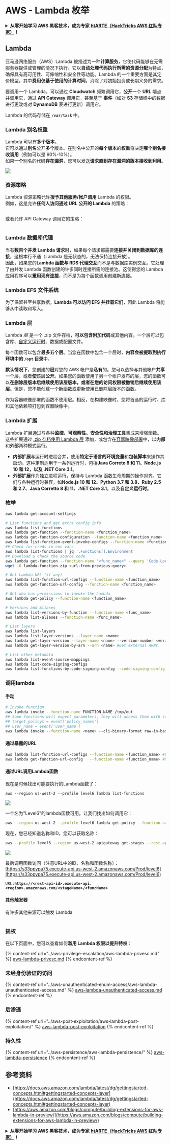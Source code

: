 # AWS - Lambda 枚举

<details>

<summary><strong>从零开始学习 AWS 黑客技术，成为专家</strong> <a href="https://training.hacktricks.xyz/courses/arte"><strong>htARTE（HackTricks AWS 红队专家）</strong></a><strong>！</strong></summary>

支持 HackTricks 的其他方式：

* 如果您想看到您的**公司在 HackTricks 中做广告**或**下载 PDF 版本的 HackTricks**，请查看[**订阅计划**](https://github.com/sponsors/carlospolop)!
* 获取[**官方 PEASS & HackTricks 商品**](https://peass.creator-spring.com)
* 探索[**PEASS 家族**](https://opensea.io/collection/the-peass-family)，我们的独家[NFT](https://opensea.io/collection/the-peass-family)收藏品
* **加入** 💬 [**Discord 群组**](https://discord.gg/hRep4RUj7f) 或 [**电报群组**](https://t.me/peass) 或在 **Twitter** 🐦 [**@hacktricks\_live**](https://twitter.com/hacktricks\_live)** 上关注我们**。
* 通过向 [**HackTricks**](https://github.com/carlospolop/hacktricks) 和 [**HackTricks Cloud**](https://github.com/carlospolop/hacktricks-cloud) github 仓库提交 PR 来分享您的黑客技巧。

</details>

## Lambda

亚马逊网络服务（AWS）Lambda 被描述为一种**计算服务**，它使代码能够在无需服务器提供或管理的情况下执行。它以**自动处理代码执行所需的资源分配**为特点，确保具有高可用性、可伸缩性和安全性等功能。Lambda 的一个重要方面是其定价模型，其中**费用仅基于使用的计算时间**，消除了对初始投资或长期义务的需求。

要调用一个 Lambda，可以通过 **Cloudwatch** 频繁调用它，**公开**一个 **URL** 端点并调用它，通过 **API Gateway** 调用它，甚至基于 **事件**（如对 **S3** 存储桶中的数据进行更改或对 **DynamoDB** 表进行更新）调用它。

Lambda 的代码存储在 **`/var/task`** 中。

### Lambda 别名权重

Lambda 可以有**多个版本**。\
它可以通过**别名**公开**多个**版本。在别名中公开的**每个版本**的**权重**将决定**哪个别名接收调用**（例如可以是 90%-10%）。\
如果**一个**别名的代码**存在漏洞**，您可以发送**请求直到存在漏洞的版本接收到利用**。

![](<../../../.gitbook/assets/image (223).png>)

### 资源策略

Lambda 资源策略允许**授予其他服务/帐户调用** Lambda 的权限。\
例如，这是允许**任何人访问通过 URL 公开的 Lambda** 的策略：

<figure><img src="https://lh4.googleusercontent.com/4PNFKBdzr3nMrPqeKkTslgwWDKxkXMdQ1SNdv7NPHykj3GX8wODrQyXOFbjk4fxHfZ8pDm5ijWgk2Vq2EGXiPRT3TQfZf1fHycvdEKBuDxJDYos1CJeMHXSeg86ZB-Ol7CNtten6xkVFQj6AhDUEWNQJrQ=s2048" alt=""><figcaption></figcaption></figure>

或者允许 API Gateway 调用它的策略：

<figure><img src="https://lh3.googleusercontent.com/Su0JlR0wBqb-99Z4N_2-_kMlX0Xzx2n_GpZuOPW5IeXR3FYbm8OHFDM3Ora1BpXiSjHpDVUlq4yEyXwaI3nBuze6DJ-wRf2ATsCuWbq0wuBCd34E9uIpqwheE6Cc_PopviI_93O_j2ZKXc1-AJtsBoLVUw=s2048" alt=""><figcaption></figcaption></figure>

### Lambda 数据库代理

当有**数百个并发 Lambda 请求**时，如果每个请求都需要**连接并关闭到数据库的连接**，这根本行不通（Lambda 是无状态的，无法保持连接开放）。\
因此，如果您的**Lambda 函数与 RDS 代理交互**而不是与数据库实例交互。它处理了由并发 Lambda 函数创建的许多同时连接所需的连接池。这使得您的 Lambda 应用程序可以**重用现有连接**，而不是为每个函数调用创建新连接。

### Lambda EFS 文件系统

为了保留甚至共享数据，**Lambda 可以访问 EFS 并挂载它们**，因此 Lambda 将能够从中读取和写入。

### Lambda 层

Lambda _层_ 是一个 .zip 文件存档，**可以包含附加代码**或其他内容。一个层可以包含库、[自定义运行时](https://docs.aws.amazon.com/lambda/latest/dg/runtimes-custom.html)、数据或配置文件。

每个函数可以包含**最多五个层**。当您在函数中包含一个层时，**内容会被提取到执行环境中的 `/opt` 目录**中。

**默认情况下**，您创建的**层**对您的 AWS 帐户是**私有**的。您可以选择与其他帐户**共享**一个层，或者**使**该层**公开**。如果您的函数使用了另一个帐户发布的层，您的函数可以**在删除层版本后继续使用该层版本，或者在您的访问权限被撤销后继续使用该层**。但是，您不能创建一个新函数或更新使用已删除层版本的函数。

作为容器映像部署的函数不使用层。相反，在构建映像时，您将首选的运行时、库和其他依赖项打包到容器映像中。

### Lambda 扩展

Lambda 扩展通过与各种**监控、可观察性、安全性和治理工具**集成来增强函数。这些扩展通过 [.zip 存档使用 Lambda 层](https://docs.aws.amazon.com/lambda/latest/dg/configuration-layers.html) 添加，或包含在[容器映像部署](https://aws.amazon.com/blogs/compute/working-with-lambda-layers-and-extensions-in-container-images/)中，以**内部**和**外部**两种模式运行。

* **内部扩展**与运行时进程合并，使用**特定于语言的环境变量**和**包装脚本**来操作其启动。这种定制适用于一系列运行时，包括**Java Correto 8 和 11、Node.js 10 和 12，以及 .NET Core 3.1**。
* **外部扩展**作为独立进程运行，保持与 Lambda 函数生命周期的操作对齐。它们与各种运行时兼容，如**Node.js 10 和 12、Python 3.7 和 3.8、Ruby 2.5 和 2.7、Java Corretto 8 和 11、.NET Core 3.1**，以及**自定义运行时**。
### 枚举
```bash
aws lambda get-account-settings

# List functions and get extra config info
aws lambda list-functions
aws lambda get-function --function-name <function_name>
aws lambda get-function-configuration --function-name <function_name>
aws lambda list-function-event-invoke-configs --function-name <function_name>
## Check for creds in env vars
aws lambda list-functions | jq '.Functions[].Environment'
## Download & check the source code
aws lambda get-function --function-name "<func_name>" --query 'Code.Location'
wget -O lambda-function.zip <url-from-previous-query>

# Get Lambda URL (if any)
aws lambda list-function-url-configs --function-name <function_name>
aws lambda get-function-url-config --function-name <function_name>

# Get who has permissions to invoke the Lambda
aws lambda get-policy --function-name <function_name>

# Versions and Aliases
aws lambda list-versions-by-function --function-name <func_name>
aws lambda list-aliases --function-name <func_name>

# List layers
aws lambda list-layers
aws lambda list-layer-versions --layer-name <name>
aws lambda get-layer-version --layer-name <name> --version-number <ver>
aws lambda get-layer-version-by-arn --arn <name> #Get external ARNs

# List other metadata
aws lambda list-event-source-mappings
aws lambda list-code-signing-configs
aws lambda list-functions-by-code-signing-config --code-signing-config-arn <arn>
```
### 调用lambda

#### 手动
```bash
# Invoke function
aws lambda invoke --function-name FUNCTION_NAME /tmp/out
## Some functions will expect parameters, they will access them with something like:
## target_policys = event['policy_names']
## user_name = event['user_name']
aws lambda invoke --function-name <name> --cli-binary-format raw-in-base64-out --payload '{"policy_names": ["AdministratorAccess], "user_name": "sdf"}' out.txt
```
#### 通过暴露的URL
```bash
aws lambda list-function-url-configs --function-name <function_name> #Get lambda URL
aws lambda get-function-url-config   --function-name <function_name> #Get lambda URL
```
#### 通过URL调用Lambda函数

现在是时候找出可能要执行的Lambda函数了：
```
aws --region us-west-2 --profile level6 lambda list-functions
```
![](<../../../.gitbook/assets/image (262).png>)

一个名为"Level6"的lambda函数可用。让我们找出如何调用它：
```bash
aws --region us-west-2 --profile level6 lambda get-policy --function-name Level6
```
现在，您已经知道名称和ID，您可以获取名称：
```bash
aws --profile level6 --region us-west-2 apigateway get-stages --rest-api-id "s33ppypa75"
```
![](<../../../.gitbook/assets/image (237).png>)

最后调用函数访问（注意URL中的ID、名称和函数名称）：[https://s33ppypa75.execute-api.us-west-2.amazonaws.com/Prod/level6](https://s33ppypa75.execute-api.us-west-2.amazonaws.com/Prod/level6)

`URL:`**`https://<rest-api-id>.execute-api.<region>.amazonaws.com/<stageName>/<funcName>`**

#### 其他触发器

有许多其他来源可以触发 Lambda

<figure><img src="../../../.gitbook/assets/image (167).png" alt=""><figcaption></figcaption></figure>

### 提权

在以下页面中，您可以查看如何**滥用 Lambda 权限以提升特权**：

{% content-ref url="../aws-privilege-escalation/aws-lambda-privesc.md" %}
[aws-lambda-privesc.md](../aws-privilege-escalation/aws-lambda-privesc.md)
{% endcontent-ref %}

### 未经身份验证的访问

{% content-ref url="../aws-unauthenticated-enum-access/aws-lambda-unauthenticated-access.md" %}
[aws-lambda-unauthenticated-access.md](../aws-unauthenticated-enum-access/aws-lambda-unauthenticated-access.md)
{% endcontent-ref %}

### 后渗透

{% content-ref url="../aws-post-exploitation/aws-lambda-post-exploitation/" %}
[aws-lambda-post-exploitation](../aws-post-exploitation/aws-lambda-post-exploitation/)
{% endcontent-ref %}

### 持久性

{% content-ref url="../aws-persistence/aws-lambda-persistence/" %}
[aws-lambda-persistence](../aws-persistence/aws-lambda-persistence/)
{% endcontent-ref %}

## 参考资料

* [https://docs.aws.amazon.com/lambda/latest/dg/gettingstarted-concepts.html#gettingstarted-concepts-layer](https://docs.aws.amazon.com/lambda/latest/dg/gettingstarted-concepts.html#gettingstarted-concepts-layer)
* [https://aws.amazon.com/blogs/compute/building-extensions-for-aws-lambda-in-preview/](https://aws.amazon.com/blogs/compute/building-extensions-for-aws-lambda-in-preview/)

<details>

<summary><strong>从零开始学习 AWS 黑客技术，成为专家</strong> <a href="https://training.hacktricks.xyz/courses/arte"><strong>htARTE（HackTricks AWS 红队专家）</strong></a><strong>！</strong></summary>

支持 HackTricks 的其他方式：

* 如果您想在 HackTricks 中看到您的**公司广告**或**下载 PDF 版本的 HackTricks**，请查看[**订阅计划**](https://github.com/sponsors/carlospolop)!
* 获取[**官方 PEASS & HackTricks 商品**](https://peass.creator-spring.com)
* 探索[**PEASS 家族**](https://opensea.io/collection/the-peass-family)，我们的独家[**NFT**](https://opensea.io/collection/the-peass-family)收藏品
* **加入** 💬 [**Discord 群组**](https://discord.gg/hRep4RUj7f) 或 [**电报群组**](https://t.me/peass) 或在 **Twitter** 🐦 [**@hacktricks\_live**](https://twitter.com/hacktricks\_live)** 上关注我们。**
* 通过向 [**HackTricks**](https://github.com/carlospolop/hacktricks) 和 [**HackTricks Cloud**](https://github.com/carlospolop/hacktricks-cloud) github 仓库提交 PR 来分享您的黑客技巧。

</details>
